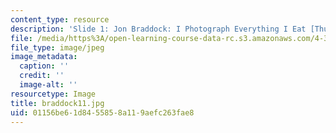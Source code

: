 ```yaml
---
content_type: resource
description: 'Slide 1: Jon Braddock: I Photograph Everything I Eat [Thumbnail]'
file: /media/https%3A/open-learning-course-data-rc.s3.amazonaws.com/4-341-introduction-to-photography-fall-2002/01156be61d8455858a119aefc263fae8_braddock11.jpg
file_type: image/jpeg
image_metadata:
  caption: ''
  credit: ''
  image-alt: ''
resourcetype: Image
title: braddock11.jpg
uid: 01156be6-1d84-5585-8a11-9aefc263fae8
---
```

